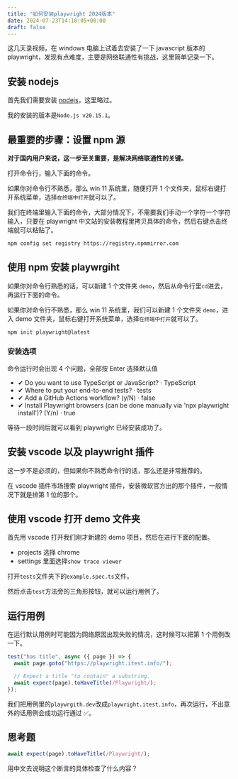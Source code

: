 ```yaml
---
title: "如何安装playwright 2024版本"
date: 2024-07-23T14:18:05+08:00
draft: false
---
```


这几天录视频，在 windows 电脑上试着去安装了一下 javascript 版本的 playwright，发现有点难度，主要是网络联通性有挑战，这里简单记录一下。

## 安装 nodejs

首先我们需要安装 [nodejs](https://nodejs.org/zh-cn)，这里略过。

我的安装的版本是`Node.js v20.15.1`。

## 最重要的步骤：设置 npm 源

**对于国内用户来说，这一步至关重要，是解决网络联通性的关键。**

打开命令行，输入下面的命令。

如果你对命令行不熟悉，那么 win 11 系统里，随便打开 1 个文件夹，鼠标右键打开系统菜单，选择`在终端中打开`就可以了。

我们在终端里输入下面的命令，大部分情况下，不需要我们手动一个字符一个字符输入，只要在 playwright 中文站的安装教程里拷贝具体的命令，然后右键点击终端就可以粘贴了。

```bash
npm config set registry https://registry.npmmirror.com
```

## 使用 npm 安装 playwrgiht

如果你对命令行熟悉的话，可以新建 1 个文件夹 `demo`，然后从命令行里`cd`进去，再运行下面的命令。

如果你对命令行不熟悉，那么 win 11 系统里，我们可以新建 1 个文件夹 `demo`，进入 demo 文件夹，鼠标右键打开系统菜单，选择`在终端中打开`就可以了。

```bash
npm init playwright@latest
```

### 安装选项

命令运行时会出现 4 个问题，全部按 Enter 选择默认值

- ✔ Do you want to use TypeScript or JavaScript? · TypeScript
- ✔ Where to put your end-to-end tests? · tests
- ✔ Add a GitHub Actions workflow? (y/N) · false
- ✔ Install Playwright browsers (can be done manually via 'npx playwright install')? (Y/n) · true

等待一段时间后就可以看到 playwright 已经安装成功了。

## 安装 vscode 以及 playwright 插件

这一步不是必须的，但如果你不熟悉命令行的话，那么还是非常推荐的。

在 vscode 插件市场搜索 playwright 插件，安装微软官方出的那个插件，一般情况下就是排第 1 位的那个。

## 使用 vscode 打开 demo 文件夹

首先用 vscode 打开我们刚才新建的 demo 项目，然后在进行下面的配置。

- projects 选择 chrome
- settings 里面选择`show trace viewer`

打开`tests`文件夹下的`example.spec.ts`文件。

然后点击`test`方法旁的三角形按钮，就可以运行用例了。

## 运行用例

在运行默认用例时可能因为网络原因出现失败的情况，这时候可以把第 1 个用例改一下。

```javascript
test("has title", async ({ page }) => {
  await page.goto("https://playwright.itest.info/");

  // Expect a title "to contain" a substring.
  await expect(page).toHaveTitle(/Playwright/);
});
```

我们把用例里的`playwrgith.dev`改成`playwright.itest.info`，再次运行，不出意外的话用例会成功运行通过 ✅。

## 思考题

```javascript
await expect(page).toHaveTitle(/Playwright/);
```

用中文去说明这个断言的具体检查了什么内容？
